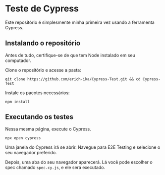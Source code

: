 # Teste de Cypress

Este repositório é simplesmente minha primeira vez usando a ferramenta Cypress.

## Instalando o repositório

Antes de tudo, certifique-se de que tem Node instalado em seu computador.

Clone o repositório e acesse a pasta:

    git clone https://github.com/erich-ika/Cypress-Test.git && cd Cypress-Test

Instale os pacotes necessários:

    npm install

## Executando os testes

Nessa mesma página, execute o Cypress.

    npx open cypress

Uma janela do Cypress irá se abrir. Navegue para E2E Testing e selecione o seu navegador preferido.

Depois, uma aba do seu navegador aparecerá. Lá você pode escolher o spec chamado `spec.cy.js`, e ele será executado.
